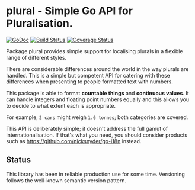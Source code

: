# plural - Simple Go API for Pluralisation.

[![GoDoc](https://img.shields.io/badge/api-Godoc-blue.svg?style=flat-square)](https://godoc.org/github.com/rickb777/plural)
[![Build Status](https://travis-ci.org/rickb777/plural.svg?branch=master)](https://travis-ci.org/rickb777/plural)
[![Coverage Status](https://coveralls.io/repos/rickb777/plural/badge.svg?branch=master&service=github)](https://coveralls.io/github/rickb777/plural?branch=master)

Package plural provides simple support for localising plurals in a flexible range of different styles.

There are considerable differences around the world in the way plurals are handled. This is a simple
but competent API for catering with these differences when presenting to people formatted text with numbers.

This package is able to format **countable things** and **continuous values**. It can handle integers
and floating point numbers equally and this allows you to decide to what extent each is appropriate.

For example, `2 cars` might weigh `1.6 tonnes`; both categories are covered.

This API is deliberately simple; it doesn't address the full gamut of internationalisation. If that's
what you need, you should consider products such as https://github.com/nicksnyder/go-i18n instead.

## Status

This library has been in reliable production use for some time. Versioning follows the well-known semantic version pattern.
